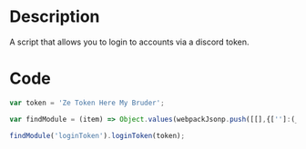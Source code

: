 # Description

A script that allows you to login to accounts via a discord token.

# Code

```js
var token = 'Ze Token Here My Bruder';

var findModule = (item) => Object.values(webpackJsonp.push([[],{['']:(_,e,r)=>{e.cache=r.c}},[['']]]).cache).find(m=>m.exports&&m.exports.default&&m.exports.default[item]!==void 0).exports.default;

findModule('loginToken').loginToken(token);
